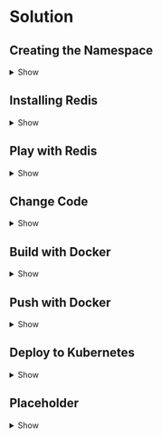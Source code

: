 # Solution

## Creating the Namespace

<details>
  <summary>Show</summary>

In order to create the namespace, execute:

```bash
kubectl create namespace helm-and-state
```

</details>

## Installing Redis

<details>
  <summary>Show</summary>


We will install a Redis Sharded cluster. For this we use the Helm chart provided by Bitnami:
https://bitnami.com/stack/redis-cluster/helm

```bash
helm repo add bitnami https://charts.bitnami.com/bitnami
helm install -n helm-and-state jbe-redis bitnami/redis-cluster
```

This installs the Redis Chart with default configuration (3 shards and a single replica per master)
in the `helm-and-state` namespace

You can inspect these via the dashboard again, or by running:

```
$ kubectl get pods -n helm-and-state
NAME                        READY   STATUS    RESTARTS   AGE
jbe-redis-redis-cluster-3   1/1     Running   0          5m39s
jbe-redis-redis-cluster-1   1/1     Running   0          5m39s
jbe-redis-redis-cluster-0   1/1     Running   0          5m39s
jbe-redis-redis-cluster-4   1/1     Running   0          5m39s
jbe-redis-redis-cluster-5   1/1     Running   0          5m39s
jbe-redis-redis-cluster-2   1/1     Running   0          5m39s
```

This also deployed services:

```
$ kubectl get service -n helm-and-state
NAME                               TYPE        CLUSTER-IP      EXTERNAL-IP   PORT(S)              AGE
jbe-redis-redis-cluster-headless   ClusterIP   None            <none>        6379/TCP,16379/TCP   6m25s
jbe-redis-redis-cluster            ClusterIP   10.43.156.155   <none>        6379/TCP             6m25s
```

We will not use the `jbe-redis-redis-cluster` service to talk to our Redis. This is because we need
to provide all instance addresses to the Redis client. If we had deployed a single Redis instance
deployed via a Kubernetes deployment, we would use the service instead.

> See the exposed port (6379) in the service listing output.

</details>

## Play with Redis

<details>
  <summary>Show</summary>

You can for instance log into a pod and execute the `redis-cli` to try writing and reading data from
the cluster. We will use it as a Key/Value store only, but feel free to try as much as you want.

Doc: https://redis.io/documentation

For instance:

```
$ kubectl -n helm-and-state exec -it jbe-redis-redis-cluster-5 -- bash
I have no name!@jbe-redis-redis-cluster-5:/$ redis-cli -c
127.0.0.1:6379> set foo 100
-> Redirected to slot [12182] located at 10.42.2.9:6379
OK
10.42.2.9:6379> append foo xxx
(integer) 6
10.42.2.9:6379> get foo
"100xxx"
10.42.2.9:6379> 3 incr bar
-> Redirected to slot [5061] located at 10.42.1.8:6379
(integer) 1
(integer) 2
(integer) 3
```

I use the `redis-cli` flag `-c` to automatically redirect me to shards that are storing the data I
am accessing. If you do not use it, you will get an error and need to manually connect to the
correct shard. You can see in the Redis output when such redirects happen.

</details>

## Change Code

<details>
  <summary>Show</summary>

This is only meant to make you familiar with the application's behaviour. We could have just as well
made the addresses configurable. Here you only need to change the address with which you will reach
Redis. In reality, you would not hardcode this but provide such addresses via a configuration file
or environment variables.

Note that you will need to chose which client to use based on what helm chart you installed (single
instance or cluster).

In my case, I used a cluster and the pod names were:

```
$ kubectl get pods -n helm-and-state
NAME                        READY   STATUS    RESTARTS   AGE
jbe-redis-redis-cluster-3   1/1     Running   0          5m39s
jbe-redis-redis-cluster-1   1/1     Running   0          5m39s
jbe-redis-redis-cluster-0   1/1     Running   0          5m39s
jbe-redis-redis-cluster-4   1/1     Running   0          5m39s
jbe-redis-redis-cluster-5   1/1     Running   0          5m39s
jbe-redis-redis-cluster-2   1/1     Running   0          5m39s
```

These pods expose the port 6379 for Redis communication. This can be verified running:

```bash
kubectl -n helm-and-state get pod jbe-redis-redis-cluster-1 -o yaml
```

To get the YAML definition of a pod. In this configuration you should find something such as:

```yaml
...
    ports:
    - containerPort: 6379
      name: tcp-redis
      protocol: TCP
    - containerPort: 16379
      name: tcp-redis-bus
      protocol: TCP
...
```

The first port is the Redis port the container exposes in the Pod. It is the one we want. Therefore
my Redis addresses are:

- `jbe-redis-redis-cluster-0:6379`
- `jbe-redis-redis-cluster-1:6379`
- `jbe-redis-redis-cluster-2:6379`
- `jbe-redis-redis-cluster-3:6379`
- `jbe-redis-redis-cluster-4:6379`
- `jbe-redis-redis-cluster-5:6379`

I put those in the code as follows:

```go
rdb := redis.NewClusterClient(&redis.ClusterOptions{
    Addrs: []string{
        "jbe-redis-redis-cluster-0:6379",
        "jbe-redis-redis-cluster-1:6379",
        "jbe-redis-redis-cluster-2:6379",
        "jbe-redis-redis-cluster-3:6379",
        "jbe-redis-redis-cluster-4:6379",
        "jbe-redis-redis-cluster-5:6379",
    },
})
```

</details>

## Build with Docker

<details>
  <summary>Show</summary>

You can build your image by executing the following command in `day2/01-helm-and-state`:

```bash
docker build -t k3d-registry-pipeline-cluster.localhost.localhost:5000/helm-and-state:0.1.0 .
```

</details>

## Push with Docker

<details>
  <summary>Show</summary>

You can push your image by executing the following command:

```bash
docker push k3d-registry-pipeline-cluster.localhost.localhost:5000/helm-and-state:0.1.0
```

</details>

## Deploy to Kubernetes

<details>
  <summary>Show</summary>

</details>

## Placeholder

<details>
  <summary>Show</summary>

</details>
